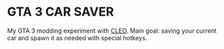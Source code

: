 
# GTA 3 CAR SAVER

My GTA 3 modding experiment with [CLEO](https://github.com/cleolibrary/III.VC.CLEO/releases/tag/2.0.0.6).
Main goal: saving your current car and spawn it as needed with special hotkeys.